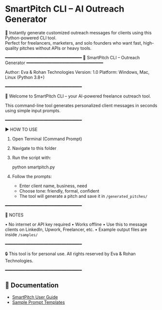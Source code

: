 # SmartPitch CLI – AI Outreach Generator

🎯 Instantly generate customized outreach messages for clients using this Python-powered CLI tool.  
Perfect for freelancers, marketers, and solo founders who want fast, high-quality pitches without APIs or heavy tools.

━━━━━━━━━━━━━━━━━━━━━━━━━━━━━━
📂 SmartPitch CLI – Outreach Generator
━━━━━━━━━━━━━━━━━━━━━━━━━━━━━━

Author: Eva & Rohan Technologies
Version: 1.0
Platform: Windows, Mac, Linux (Python 3.8+)

━━━━━━━━━━━━━━━━━━━━━━━━━━━━━━

👋 Welcome to SmartPitch CLI – your AI-powered freelance outreach tool.

This command-line tool generates personalized client messages in seconds using simple input prompts.

━━━━━━━━━━━━━━━━━━━━━━━━━━━━━━

▶️ HOW TO USE

1. Open Terminal (Command Prompt)
2. Navigate to this folder
3. Run the script with:

   python smartpitch.py

4. Follow the prompts:
   - Enter client name, business, need
   - Choose tone: friendly, formal, confident
   - The tool will generate a pitch and save it in `/generated_pitches/`

━━━━━━━━━━━━━━━━━━━━━━━━━━━━━━

📌 NOTES

• No internet or API key required
• Works offline
• Use this to message clients on LinkedIn, Upwork, Freelancer, etc.
• Example output files are inside `/samples/`

━━━━━━━━━━━━━━━━━━━━━━━━━━━━━━

🔒 This tool is for personal use. All rights reserved by Eva & Rohan Technologies.

━━━━━━━━━━━━━━━━━━━━━━━━━━━━━━

## 📘 Documentation

- [SmartPitch User Guide](docs/SmartPitch_Guide.txt)
- [Sample Prompt Templates](docs/sample_prompts.txt)
